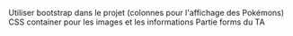 Utiliser bootstrap dans le projet (colonnes pour l'affichage des Pokémons)
CSS container pour les images et les informations
Partie forms du TA